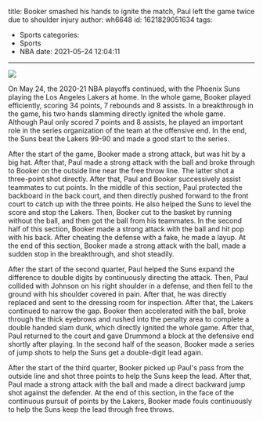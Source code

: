 title: Booker smashed his hands to ignite the match, Paul left the game twice due to shoulder injury
author: wh6648
id: 1621829051634
tags: 
- Sports
categories: 
- Sports
- NBA
date: 2021-05-24 12:04:11
---
![](https://p3.itc.cn/q_70/images01/20210524/69563886d6a54bd68f6c9201b5094d4f.jpeg)


On May 24, the 2020-21 NBA playoffs continued, with the Phoenix Suns playing the Los Angeles Lakers at home. In the whole game, Booker played efficiently, scoring 34 points, 7 rebounds and 8 assists. In a breakthrough in the game, his two hands slamming directly ignited the whole game. Although Paul only scored 7 points and 8 assists, he played an important role in the series organization of the team at the offensive end. In the end, the Suns beat the Lakers 99-90 and made a good start to the series.

After the start of the game, Booker made a strong attack, but was hit by a big hat. After that, Paul made a strong attack with the ball and broke through to Booker on the outside line near the free throw line. The latter shot a three-point shot directly. After that, Paul and Booker successively assist teammates to cut points. In the middle of this section, Paul protected the backboard in the back court, and then directly pushed forward to the front court to catch up with the three points. He also helped the Suns to level the score and stop the Lakers. Then, Booker cut to the basket by running without the ball, and then got the ball from his teammates. In the second half of this section, Booker made a strong attack with the ball and hit pop with his back. After cheating the defense with a fake, he made a layup. At the end of this section, Booker made a strong attack with the ball, made a sudden stop in the breakthrough, and shot steadily.

After the start of the second quarter, Paul helped the Suns expand the difference to double digits by continuously directing the attack. Then, Paul collided with Johnson on his right shoulder in a defense, and then fell to the ground with his shoulder covered in pain. After that, he was directly replaced and sent to the dressing room for inspection. After that, the Lakers continued to narrow the gap. Booker then accelerated with the ball, broke through the thick eyebrows and rushed into the penalty area to complete a double handed slam dunk, which directly ignited the whole game. After that, Paul returned to the court and gave Drummond a block at the defensive end shortly after playing. In the second half of the season, Booker made a series of jump shots to help the Suns get a double-digit lead again.

After the start of the third quarter, Booker picked up Paul's pass from the outside line and shot three points to help the Suns keep the lead. After that, Paul made a strong attack with the ball and made a direct backward jump shot against the defender. At the end of this section, in the face of the continuous pursuit of points by the Lakers, Booker made fouls continuously to help the Suns keep the lead through free throws.

